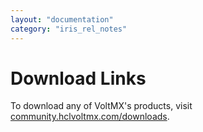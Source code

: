 ```yaml
---
layout: "documentation"
category: "iris_rel_notes"
---
```

                        

Download Links
==============

To download any of VoltMX's products, visit [community.hclvoltmx.com/downloads](http://community.hclvoltmx.com/downloads).
